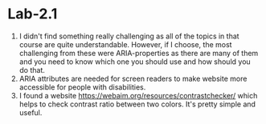 # Lab-2.1
1. I didn't find something really challenging as all of the topics in that course are quite understandable. However, if I choose, the most challenging from these were ARIA-properties as there are many of them and you need to know which one you should use and how should you do that. 
2. ARIA attributes are needed for screen readers to make website more accessible for people with disabilities.
3. I found a website https://webaim.org/resources/contrastchecker/ which helps to check contrast ratio between two colors. It's pretty simple and useful.
